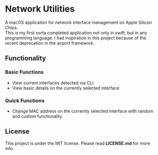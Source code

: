 # Network Utilities
A macOS application for network interface management on Apple Silicon Chips. <br>
This is my first sorta completed application not only in swift, but in any programming language. I had inspiration in this project because of the recent deprecation in the airport framework.

## Functionality
### Basic Functions
- View current interfaces detected via CLI
- View basic details on the currently selected interface
### Quick Functions
- Change MAC address on the currently selected interface with random and custom functionality

## License
This project is under the MIT license. Please read **LICENSE.md** for more info.
